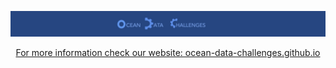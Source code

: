 
<p align="center">
  <img src="figures/odc-banner.jpg" alt="Alt Text" width="900"/>
</p>

<center>
<a href="ocean-data-challenges.github.io"> For more information check our website: ocean-data-challenges.github.io</a>
</center>

